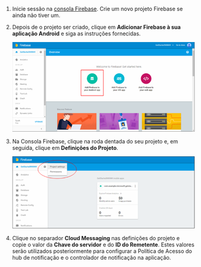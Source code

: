 

1. Inicie sessão na [consola Firebase](https://firebase.google.com/console/). Crie um novo projeto Firebase se ainda não tiver um.
2. Depois de o projeto ser criado, clique em **Adicionar Firebase à sua aplicação Android** e siga as instruções fornecidas.
   
    ![](./media/notification-hubs-enable-firebase-cloud-messaging/notification-hubs-add-firebase-to-android-app.png)
3. Na Consola Firebase, clique na roda dentada do seu projeto e, em seguida, clique em **Definições do Projeto**.
   
    ![](./media/notification-hubs-enable-firebase-cloud-messaging/notification-hubs-firebase-console-project-settings.png)
4. Clique no separador **Cloud Messaging** nas definições do projeto e copie o valor da **Chave do servidor** e do **ID do Remetente**.  Estes valores serão utilizados posteriormente para configurar a Política de Acesso do hub de notificação e o controlador de notificação na aplicação.

<!--HONumber=Sep16_HO3-->


